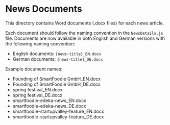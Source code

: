 # News Documents

This directory contains Word documents (.docx files) for each news article. 

Each document should follow the naming convention in the `NewsDetails.js` file. Documents are now available in both English and German versions with the following naming convention:

- English documents: `{news-title}_EN.docx`
- German documents: `{news-title}_DE.docx`

Example document names:
- Founding of SmartFoodie GmbH_EN.docx
- Founding of SmartFoodie GmbH_DE.docx
- spring festival_EN.docx
- spring festival_DE.docx
- smartfoodie-edeka-news_EN.docx
- smartfoodie-edeka-news_DE.docx
- smartfoodie-startupvalley-feature_EN.docx
- smartfoodie-startupvalley-feature_DE.docx 